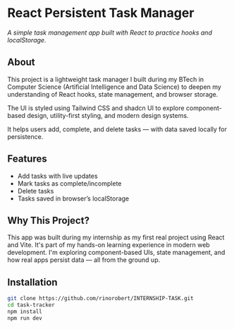 # React Persistent Task Manager

*A simple task management app built with React to practice hooks and localStorage.*

## About  
This project is a lightweight task manager I built during my BTech in Computer Science (Artificial Intelligence and Data Science) to deepen my understanding of React hooks, state management, and browser storage.

The UI is styled using Tailwind CSS and shadcn UI to explore component-based design, utility-first styling, and modern design systems.

It helps users add, complete, and delete tasks — with data saved locally for persistence.

## Features
- Add tasks with live updates  
- Mark tasks as complete/incomplete
- Delete tasks 
- Tasks saved in browser’s localStorage 

## Why This Project?
This app was built during my internship as my first real project using React and Vite. It's part of my hands-on learning experience in modern web development. I'm exploring component-based UIs, state management, and how real apps persist data — all from the ground up.   

## Installation
```bash
git clone https://github.com/rinorobert/INTERNSHIP-TASK.git
cd task-tracker
npm install
npm run dev